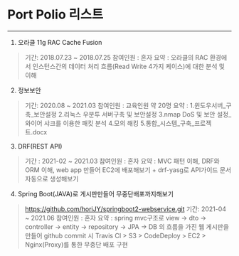 # Port Polio 리스트

---

1. 오라클 11g RAC Cache Fusion
  > 기간: 2018.07.23 ~ 2018.07.25
  > 참여인원 : 혼자
  > 요약 : 오라클의 RAC 환경에서 인스턴스간의 데이터 처리 흐름(Read Write 4가지 케이스)에 대한 분석 및 이해 

2. 정보보안
  > 기간: 2020.08 ~ 2021.03
  > 참여인원 : 교육인원 약 20명
  > 요약 : 
     1.윈도우서버_구축_보안설정
     2.리눅스 우분투 서버구축 및 보안설정
     3.nmap DoS 및 보안 설정_와이어 샤크를 이용한 패킷 분석
     4.모의 해킹
     5.통합_시스템_구축_프로젝트.docx

3. DRF(REST API)
  > 기간 : 2021-02 ~ 2021.03
  > 참여인원 : 혼자
  > 요약 : MVC 패턴 이해, DRF와 ORM 이해, web app 만들어 EC2에 배포해보기 + drf-yasg로 API가이드 문서 자동으로 생성해보기

4. Spring Boot(JAVA)로 게시판만들어 무중단배포까지해보기
  > https://github.com/horiJY/springboot2-webservice.git
  > 기간: 2021-04 ~ 2021.06
  > 참여인원 : 혼자
  > 요약 : spring mvc구조로 view -> dto -> controller -> entity -> repository -> JPA -> DB 의 흐름을 가진 웹 게시판을 만들어
           github commit 시 Travis CI > S3 > CodeDeploy > EC2 > Nginx(Proxy)를 통한 무중단 배포 구현
           
